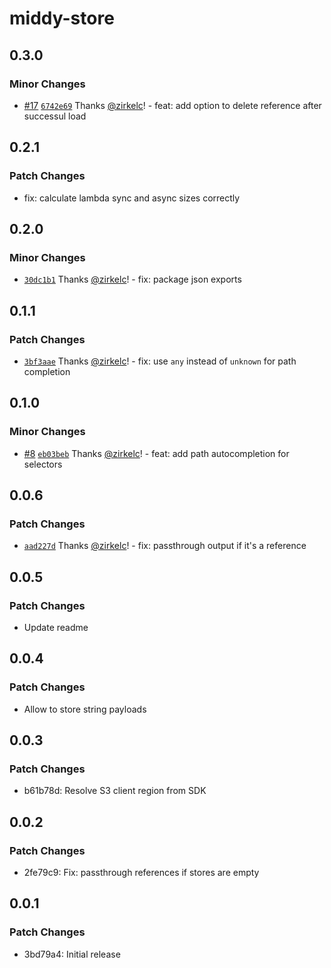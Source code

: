 # middy-store

## 0.3.0

### Minor Changes

- [#17](https://github.com/zirkelc/middy-store/pull/17) [`6742e69`](https://github.com/zirkelc/middy-store/commit/6742e697f60d71f2d79ebeee7abdc975be300ce7) Thanks [@zirkelc](https://github.com/zirkelc)! - feat: add option to delete reference after successul load

## 0.2.1

### Patch Changes

- fix: calculate lambda sync and async sizes correctly

## 0.2.0

### Minor Changes

- [`30dc1b1`](https://github.com/zirkelc/middy-store/commit/30dc1b1c039d32cc0d72476ed6262b07f23dbd41) Thanks [@zirkelc](https://github.com/zirkelc)! - fix: package json exports

## 0.1.1

### Patch Changes

- [`3bf3aae`](https://github.com/zirkelc/middy-store/commit/3bf3aaee12586885ec05108045df0996cd9be376) Thanks [@zirkelc](https://github.com/zirkelc)! - fix: use `any` instead of `unknown` for path completion

## 0.1.0

### Minor Changes

- [#8](https://github.com/zirkelc/middy-store/pull/8) [`eb03beb`](https://github.com/zirkelc/middy-store/commit/eb03beba07ed226cd831a5e8e04f9b14a5248ff6) Thanks [@zirkelc](https://github.com/zirkelc)! - feat: add path autocompletion for selectors

## 0.0.6

### Patch Changes

- [`aad227d`](https://github.com/zirkelc/middy-store/commit/aad227d8a1c7c7cffb27e9ce54aa41fb3ffccb69) Thanks [@zirkelc](https://github.com/zirkelc)! - fix: passthrough output if it's a reference

## 0.0.5

### Patch Changes

- Update readme

## 0.0.4

### Patch Changes

- Allow to store string payloads

## 0.0.3

### Patch Changes

- b61b78d: Resolve S3 client region from SDK

## 0.0.2

### Patch Changes

- 2fe79c9: Fix: passthrough references if stores are empty

## 0.0.1

### Patch Changes

- 3bd79a4: Initial release
